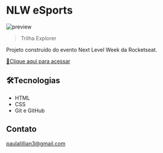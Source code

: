 # NLW eSports 

![preview](./.github/preview.jpg)

>Trilha Explorer

Projeto construído do evento Next Level Week da Rocketseat.

[🔗Clique aqui para acessar](https://lillip3.github.io/Nlw-Rocketseat/)

## 🛠Tecnologias

- HTML
- CSS
- Git e GitHub

## Contato

paulalillian3@gmail.com